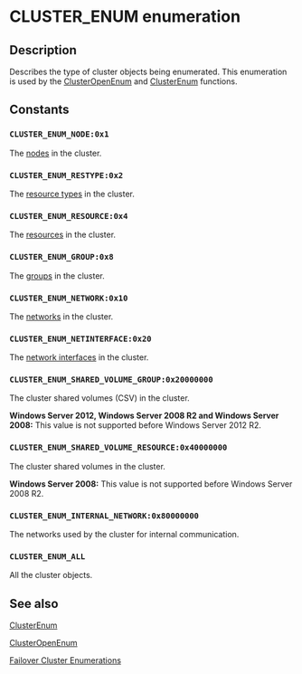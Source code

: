 # CLUSTER_ENUM enumeration

## Description

Describes the type of cluster objects being enumerated. This enumeration is used by the
[ClusterOpenEnum](https://learn.microsoft.com/windows/desktop/api/clusapi/nf-clusapi-clusteropenenum) and
[ClusterEnum](https://learn.microsoft.com/windows/desktop/api/clusapi/nf-clusapi-clusterenum) functions.

## Constants

### `CLUSTER_ENUM_NODE:0x1`

The [nodes](https://learn.microsoft.com/previous-versions/windows/desktop/mscs/nodes) in the cluster.

### `CLUSTER_ENUM_RESTYPE:0x2`

The [resource types](https://learn.microsoft.com/previous-versions/windows/desktop/mscs/resource-types) in the cluster.

### `CLUSTER_ENUM_RESOURCE:0x4`

The [resources](https://learn.microsoft.com/previous-versions/windows/desktop/mscs/resources) in the cluster.

### `CLUSTER_ENUM_GROUP:0x8`

The [groups](https://learn.microsoft.com/previous-versions/windows/desktop/mscs/groups) in the cluster.

### `CLUSTER_ENUM_NETWORK:0x10`

The [networks](https://learn.microsoft.com/previous-versions/windows/desktop/mscs/networks) in the cluster.

### `CLUSTER_ENUM_NETINTERFACE:0x20`

The [network interfaces](https://learn.microsoft.com/previous-versions/windows/desktop/mscs/network-interfaces) in the cluster.

### `CLUSTER_ENUM_SHARED_VOLUME_GROUP:0x20000000`

The cluster shared volumes (CSV) in the cluster.

**Windows Server 2012, Windows Server 2008 R2 and Windows Server 2008:** This value is not supported before
Windows Server 2012 R2.

### `CLUSTER_ENUM_SHARED_VOLUME_RESOURCE:0x40000000`

The cluster shared volumes in the cluster.

**Windows Server 2008:** This value is not supported before
Windows Server 2008 R2.

### `CLUSTER_ENUM_INTERNAL_NETWORK:0x80000000`

The networks used by the cluster for internal communication.

### `CLUSTER_ENUM_ALL`

All the cluster objects.

## See also

[ClusterEnum](https://learn.microsoft.com/windows/desktop/api/clusapi/nf-clusapi-clusterenum)

[ClusterOpenEnum](https://learn.microsoft.com/windows/desktop/api/clusapi/nf-clusapi-clusteropenenum)

[Failover Cluster Enumerations](https://learn.microsoft.com/previous-versions/windows/desktop/mscs/cluster-enumerations)